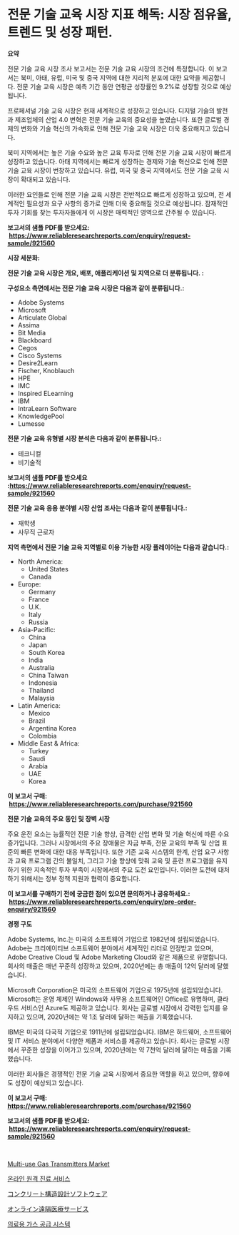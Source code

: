 <p><h1>전문 기술 교육 시장 지표 해독: 시장 점유율, 트렌드 및 성장 패턴.</h1></p><p><strong>요약</strong></p>
<p><p>전문 기술 교육 시장 조사 보고서는 전문 기술 교육 시장의 조건에 특정합니다. 이 보고서는 북미, 아태, 유럽, 미국 및 중국 지역에 대한 지리적 분포에 대한 요약을 제공합니다. 전문 기술 교육 시장은 예측 기간 동안 연평균 성장률인 9.2%로 성장할 것으로 예상됩니다. </p><p>프로페셔널 기술 교육 시장은 현재 세계적으로 성장하고 있습니다. 디지털 기술의 발전과 제조업체의 산업 4.0 변혁은 전문 기술 교육의 중요성을 높였습니다. 또한 글로벌 경제의 변화와 기술 혁신의 가속화로 인해 전문 기술 교육 시장은 더욱 중요해지고 있습니다.</p><p>북미 지역에서는 높은 기술 수요와 높은 교육 투자로 인해 전문 기술 교육 시장이 빠르게 성장하고 있습니다. 아태 지역에서는 빠르게 성장하는 경제와 기술 혁신으로 인해 전문 기술 교육 시장이 번창하고 있습니다. 유럽, 미국 및 중국 지역에서도 전문 기술 교육 시장이 확대되고 있습니다.</p><p>이러한 요인들로 인해 전문 기술 교육 시장은 전반적으로 빠르게 성장하고 있으며, 전 세계적인 필요성과 요구 사항의 증가로 인해 더욱 중요해질 것으로 예상됩니다. 잠재적인 투자 기회를 찾는 투자자들에게 이 시장은 매력적인 영역으로 간주될 수 있습니다.</p></p>
<p><strong>보고서의 샘플 PDF를 받으세요: &nbsp;<a href="https://www.reliableresearchreports.com/enquiry/request-sample/921560">https://www.reliableresearchreports.com/enquiry/request-sample/921560</a></strong></p>
<p><strong>시장 세분화:</strong></p>
<p><strong> 전문 기술 교육 시장은 개요, 배포, 애플리케이션 및 지역으로 더 분류됩니다. :</strong></p>
<p><strong>구성요소 측면에서는 전문 기술 교육 시장은 다음과 같이 분류됩니다.:</strong></p>
<p><ul><li>Adobe Systems</li><li>Microsoft</li><li>Articulate Global</li><li>Assima</li><li>Bit Media</li><li>Blackboard</li><li>Cegos</li><li>Cisco Systems</li><li>Desire2Learn</li><li>Fischer, Knoblauch</li><li>HPE</li><li>IMC</li><li>Inspired ELearning</li><li>IBM</li><li>IntraLearn Software</li><li>KnowledgePool</li><li>Lumesse</li></ul></p>
<p><strong> 전문 기술 교육 유형별 시장 분석은 다음과 같이 분류됩니다.:</strong></p>
<p><ul><li>테크니컬</li><li>비기술적</li></ul></p>
<p><strong>보고서의 샘플 PDF를 받으세요 :<a href="https://www.reliableresearchreports.com/enquiry/request-sample/921560">https://www.reliableresearchreports.com/enquiry/request-sample/921560</a></strong></p>
<p><strong> 전문 기술 교육 응용 분야별 시장 산업 조사는 다음과 같이 분류됩니다.:</strong></p>
<p><ul><li>재학생</li><li>사무직 근로자</li></ul></p>
<p><strong>지역 측면에서 전문 기술 교육 지역별로 이용 가능한 시장 플레이어는 다음과 같습니다.:</strong></p>
<p><ul>
    <li>
        North America:
        <ul>
            <li>United States</li>
            <li>Canada</li>
        </ul>
    </li>
    <li>
        Europe:
        <ul>
            <li>Germany</li>
            <li>France</li>
            <li>U.K.</li>
            <li>Italy</li>
            <li>Russia</li>
        </ul>
    </li>
    <li>
        Asia-Pacific:
        <ul>
            <li>China</li>
            <li>Japan</li>
            <li>South Korea</li>
            <li>India</li>
            <li>Australia</li>
            <li>China Taiwan</li>
            <li>Indonesia</li>
            <li>Thailand</li>
            <li>Malaysia</li>
        </ul>
    </li>
    <li>
        Latin America:
        <ul>
            <li>Mexico</li>
            <li>Brazil</li>
            <li>Argentina Korea</li>
            <li>Colombia</li>
        </ul>
    </li>
    <li>
        Middle East & Africa:
        <ul>
            <li>Turkey</li>
            <li>Saudi</li>
            <li>Arabia</li>
            <li>UAE</li>
            <li>Korea</li>
        </ul>
    </li>
    </ul></p>
<p><strong>이 보고서 구매: &nbsp;<a href="https://www.reliableresearchreports.com/purchase/921560">https://www.reliableresearchreports.com/purchase/921560</a></strong></p>
<p><strong>전문 기술 교육의 주요 동인 및 장벽 시장</strong></p>
<p><p>주요 운전 요소는 능률적인 전문 기술 향상, 급격한 산업 변화 및 기술 혁신에 따른 수요 증가입니다. 그러나 시장에서의 주요 장애물은 자금 부족, 전문 교육의 부족 및 산업 표준의 빠른 변화에 대한 대응 부족입니다. 또한 기존 교육 시스템의 한계, 산업 요구 사항과 교육 프로그램 간의 불일치, 그리고 기술 향상에 맞춰 교육 및 훈련 프로그램을 유지하기 위한 지속적인 투자 부족이 시장에서의 주요 도전 요인입니다. 이러한 도전에 대처하기 위해서는 정부 정책 지원과 협력이 중요합니다.</p></p>
<p><strong>이 보고서를 구매하기 전에 궁금한 점이 있으면 문의하거나 공유하세요.: &nbsp;<a href="https://www.reliableresearchreports.com/enquiry/pre-order-enquiry/921560">https://www.reliableresearchreports.com/enquiry/pre-order-enquiry/921560</a></strong></p>
<p><strong>경쟁 구도</strong></p>
<p><p>Adobe Systems, Inc.는 미국의 소프트웨어 기업으로 1982년에 설립되었습니다. Adobe는 크리에이티브 소프트웨어 분야에서 세계적인 리더로 인정받고 있으며, Adobe Creative Cloud 및 Adobe Marketing Cloud와 같은 제품으로 유명합니다. 회사의 매출은 매년 꾸준히 성장하고 있으며, 2020년에는 총 매출이 12억 달러에 달했습니다.</p><p>Microsoft Corporation은 미국의 소프트웨어 기업으로 1975년에 설립되었습니다. Microsoft는 운영 체제인 Windows와 사무용 소프트웨어인 Office로 유명하며, 클라우드 서비스인 Azure도 제공하고 있습니다. 회사는 글로벌 시장에서 강력한 입지를 유지하고 있으며, 2020년에는 약 1조 달러에 달하는 매출을 기록했습니다.</p><p>IBM은 미국의 다국적 기업으로 1911년에 설립되었습니다. IBM은 하드웨어, 소프트웨어 및 IT 서비스 분야에서 다양한 제품과 서비스를 제공하고 있습니다. 회사는 글로벌 시장에서 꾸준한 성장을 이어가고 있으며, 2020년에는 약 7천억 달러에 달하는 매출을 기록했습니다.</p><p>이러한 회사들은 경쟁적인 전문 기술 교육 시장에서 중요한 역할을 하고 있으며, 향후에도 성장이 예상되고 있습니다.</p></p>
<p><strong>이 보고서 구매: &nbsp; <a href="https://www.reliableresearchreports.com/purchase/921560">https://www.reliableresearchreports.com/purchase/921560</a></strong></p>
<p><strong>보고서의 샘플 PDF를 받으세요: &nbsp;<a href="https://www.reliableresearchreports.com/enquiry/request-sample/921560">https://www.reliableresearchreports.com/enquiry/request-sample/921560</a></strong><strong></strong></p>
<p>&nbsp;</p>
<p><p><a href="https://issuu.com/reportprime-2/docs/multi-use-gas-transmitters-market-size-2030.pptx">Multi-use Gas Transmitters Market</a></p><p><a href="https://github.com/laholand/Market-Research-Report-List-2/blob/main/9108124182233.md">온라인 원격 진료 서비스</a></p><p><a href="https://github.com/mohamedbakry57/Market-Research-Report-List-2/blob/main/8433394182237.md">コンクリート構造設計ソフトウェア</a></p><p><a href="https://github.com/lababdou/Market-Research-Report-List-2/blob/main/2524289182238.md">オンライン遠隔医療サービス</a></p><p><a href="https://github.com/sougarounis/Market-Research-Report-List-2/blob/main/9859863182234.md">의료용 가스 공급 시스템</a></p></p>